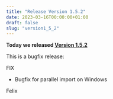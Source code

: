 ```yaml
---
title: "Release Version 1.5.2"
date: 2023-03-16T00:00:00+01:00
draft: false
slug: "version1_5_2"
---
```


**Today we released [Version 1.5.2](https://github.com/avaframe/AvaFrame/releases/tag/1.5.2)** 

This is a bugfix release:

FIX
- Bugfix for parallel import on Windows

Felix
